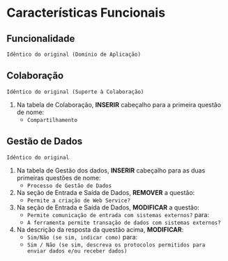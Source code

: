 # Características Funcionais

## Funcionalidade

`Idêntico do original (Domínio de Aplicação)`

## Colaboração

`Idêntico do original (Suporte à Colaboração)`

1. Na tabela de Colaboração, **INSERIR** cabeçalho para a primeira questão de nome:
	* `Compartilhamento`

## Gestão de Dados

`Idêntico do original`

1. Na tabela de Gestão dos dados, **INSERIR** cabeçalho para as duas primeiras questões de nome:
	* `Processo de Gestão de Dados`
1. Na seção de Entrada e Saída de Dados, **REMOVER** a questão:
	* `Permite a criação de Web Service?`
1. Na seção de Entrada e Saída de Dados, **MODIFICAR** a questão:
	* `Permite comunicação de entrada com sistemas externos?`
	para:
	* `A ferramenta permite transação de dados com sistemas externos?`
1. Na descrição da resposta da questão acima, **MODIFICAR**:
	* `Sim/Não (se sim, indicar como)` para:
	* `Sim / Não (se sim, descreva os protocolos permitidos para enviar dados e/ou receber dados)`
